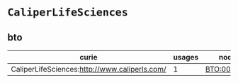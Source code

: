 # `CaliperLifeSciences`

## bto

| curie                                         |   usages | nodes                                             |
|-----------------------------------------------|----------|---------------------------------------------------|
| CaliperLifeSciences:http://www.caliperls.com/ |        1 | [BTO:0005172](https://bioregistry.io/BTO:0005172) |

